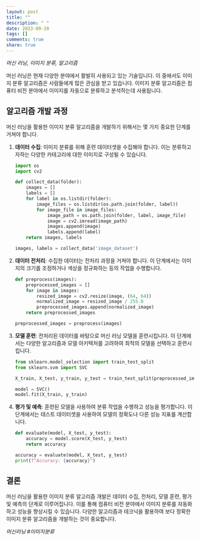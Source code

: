 ```yaml
---
layout: post
title: ""
description: " "
date: 2023-09-20
tags: []
comments: true
share: true
---
```


*머신 러닝, 이미지 분류, 알고리즘*

머신 러닝은 현재 다양한 분야에서 활발히 사용되고 있는 기술입니다. 이 중에서도 이미지 분류 알고리즘은 사람들에게 많은 관심을 받고 있습니다. 이미지 분류 알고리즘은 컴퓨터 비전 분야에서 이미지를 자동으로 분류하고 분석하는데 사용됩니다.

## 알고리즘 개발 과정

머신 러닝을 활용한 이미지 분류 알고리즘을 개발하기 위해서는 몇 가지 중요한 단계를 거쳐야 합니다.

1. **데이터 수집**: 이미지 분류를 위해 훈련 데이터셋을 수집해야 합니다. 이는 분류하고자하는 다양한 카테고리에 대한 이미지로 구성될 수 있습니다.
  
    ```python
    import os
    import cv2

    def collect_data(folder):
        images = []
        labels = []
        for label in os.listdir(folder):
            image_files = os.listdir(os.path.join(folder, label))
            for image_file in image_files:
                image_path = os.path.join(folder, label, image_file)
                image = cv2.imread(image_path)
                images.append(image)
                labels.append(label)
        return images, labels
    
    images, labels = collect_data('image_dataset')
    ```
  
2. **데이터 전처리**: 수집한 데이터는 전처리 과정을 거쳐야 합니다. 이 단계에서는 이미지의 크기를 조정하거나 색상을 정규화하는 등의 작업을 수행합니다.
  
    ```python
    def preprocess(images):
        preprocessed_images = []
        for image in images:
            resized_image = cv2.resize(image, (64, 64))
            normalized_image = resized_image / 255.0
            preprocessed_images.append(normalized_image)
        return preprocessed_images
    
    preprocessed_images = preprocess(images)
    ```

3. **모델 훈련**: 전처리된 데이터를 바탕으로 머신 러닝 모델을 훈련시킵니다. 이 단계에서는 다양한 알고리즘과 모델 아키텍처를 고려하여 최적의 모델을 선택하고 훈련시킵니다.
  
    ```python
    from sklearn.model_selection import train_test_split
    from sklearn.svm import SVC

    X_train, X_test, y_train, y_test = train_test_split(preprocessed_images, labels, test_size=0.2, random_state=42)

    model = SVC()
    model.fit(X_train, y_train)
    ```

4. **평가 및 예측**: 훈련된 모델을 사용하여 분류 작업을 수행하고 성능을 평가합니다. 이 단계에서는 테스트 데이터셋을 사용하여 모델의 정확도나 다른 성능 지표를 계산합니다.
  
    ```python
    def evaluate(model, X_test, y_test):
        accuracy = model.score(X_test, y_test)
        return accuracy

    accuracy = evaluate(model, X_test, y_test)
    print(f"Accuracy: {accuracy}")
    ```

## 결론

머신 러닝을 활용한 이미지 분류 알고리즘 개발은 데이터 수집, 전처리, 모델 훈련, 평가 및 예측의 단계로 이루어집니다. 이를 통해 컴퓨터 비전 분야에서 이미지 분류를 자동화하고 성능을 향상시킬 수 있습니다. 다양한 알고리즘과 테크닉을 활용하여 보다 정확한 이미지 분류 알고리즘을 개발하는 것이 중요합니다.

*머신러닝 #이미지분류*